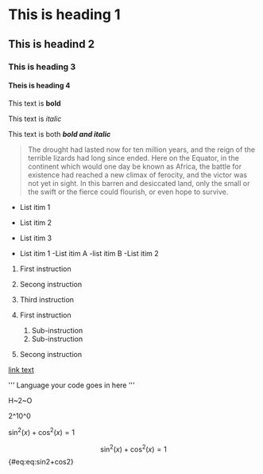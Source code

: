 # This is heading 1
## This is headind 2
### This is heading 3
#### Theis is heading 4

This text is **bold**

This text is *italic*

This text is both ***bold and italic***

> The drought had lasted now for ten million years, and the reign of
the terrible lizards had long since ended. Here on the Equator, in
the continent which would one day be known as Africa, the battle
for existence had reached a new climax of ferocity, and the victor
was not yet in sight. In this barren and desiccated land, only the
small or the swift or the fierce could flourish, or even hope to
survive.

- List itim 1
- List itim 2
- List itim 3

- List itim 1
    -List itim A
    -list itim B
-List itim 2

1. First instruction
1. Secong instruction
1. Third instruction

1. First instruction
    1. Sub-instruction
    1. Sub-instruction
1. Secong instruction

[link text](file-name.md)

''' Language
your code goes in here
'''

H~2~O

2^10^0

$\sin^2 (x) + \cos^2 (x) = 1$

$$
\sin^2 (x) + \cos^2 (x) = 1
$$ {#eq:eq:sin2+cos2}
